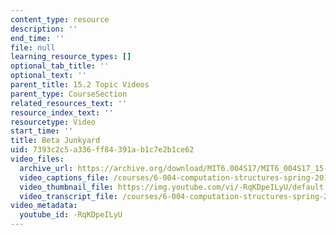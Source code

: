```yaml
---
content_type: resource
description: ''
end_time: ''
file: null
learning_resource_types: []
optional_tab_title: ''
optional_text: ''
parent_title: 15.2 Topic Videos
parent_type: CourseSection
related_resources_text: ''
resource_index_text: ''
resourcetype: Video
start_time: ''
title: Beta Junkyard
uid: 7393c2c5-a336-ff84-391a-b1c7e2b1ce62
video_files:
  archive_url: https://archive.org/download/MIT6.004S17/MIT6_004S17_15-02-07-02_300k.mp4
  video_captions_file: /courses/6-004-computation-structures-spring-2017/bcd22587c28455d3b4f119b0bd8e079d_-RqKDpeILyU.vtt
  video_thumbnail_file: https://img.youtube.com/vi/-RqKDpeILyU/default.jpg
  video_transcript_file: /courses/6-004-computation-structures-spring-2017/c958f7f344c5e35620e2aab6a5d19b91_-RqKDpeILyU.pdf
video_metadata:
  youtube_id: -RqKDpeILyU
---
```

